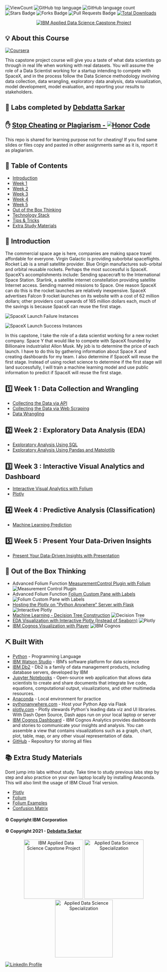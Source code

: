 ![ViewCount](https://views.whatilearened.today/views/github/debdattasarkar/SpaceX-Data-Science-Project.svg?cache=remove)
![GitHub top language](https://img.shields.io/github/languages/top/debdattasarkar/SpaceX-Data-Science-Project?style=flat)
![GitHub language count](https://img.shields.io/github/languages/count/debdattasarkar/SpaceX-Data-Science-Project?style=flat)
![Stars Badge](https://img.shields.io/github/stars/debdattasarkar/SpaceX-Data-Science-Project?style=flat)
![Forks Badge](https://img.shields.io/github/forks/debdattasarkar/SpaceX-Data-Science-Project?style=flat)
![Pull Requests Badge](https://img.shields.io/github/issues-pr/debdattasarkar/SpaceX-Data-Science-Project?style=flat)
[![Total Downloads](https://img.shields.io/github/downloads/debdattasarkar/SpaceX-Data-Science-Project/total.svg)](https://github.com/debdattasarkar/SpaceX-Data-Science-Project/releases/)

<p align="center">
  <a href="https://www.coursera.org/learn/applied-data-science-capstone?specialization=ibm-data-science" rel="noopener">
 <img src="https://github.com/debdattasarkar/SpaceX-Data-Science-Project/blob/master/images/project_logo.png" alt="IBM Applied Data Science Capstone Project"></a>
</p>

## 💡 About this Course <a name = "idea"></a>

<a href="https://www.coursera.org/learn/applied-data-science-capstone?specialization=ibm-data-science" rel="noopener"> ![Coursera](https://img.shields.io/badge/Coursera-%230056D2.svg?style=for-the-badge&logo=Coursera&logoColor=white) </a>

This capstone project course will give you a taste of what data scientists go through in real life when working with real datasets. You will assume the role of a Data Scientist working for a startup intending to compete with SpaceX, and in the process follow the Data Science methodology involving data collection, data wrangling, exploratory data analysis, data visualization, model development, model evaluation, and reporting your results to stakeholders.
 

## 🎉 Labs completed by <a name="acknowledgments" href="https://github.com/debdattasarkar">Debdatta Sarkar</a>

## ✋ <a href="https://www.coursera.support/s/article/209818863-Coursera-Honor-Code"> Stop Cheating or Plagiarism - ![Honor Code](https://img.shields.io/badge/Honor%20Code-Coursera-%230056D2.svg?style=for-the-badge&logo=Coursera&logoColor=white)</a>

This repo is shared for learning purpose not for cheating! If you find same slides or files copy and pasted in other assignments same as it is, report it as plagiarism.

## 📝 Table of Contents

- [Introduction](#introduction)
- [Week 1](#week1)
- [Week 2](#week2)
- [Week 3](#week3)
- [Week 4](#week4)
- [Week 5](#week5)
- [Out of the Box Thinking](#outofbox)
- [Technology Stack](#tech_stack)
- [Tips & Tricks](#tips_tricks)
- [Extra Study Materials](#extra_study)

## 🏁 Introduction <a name = "introduction"></a>

The commercial space age is here, companies are making space travel affordable for everyone. Virgin Galactic is providing suborbital spaceflights. Rocket Lab is a small satellite provider. Blue Origin manufactures sub-orbital and orbital reusable rockets. Perhaps the most successful is SpaceX. SpaceX’s accomplishments include: Sending spacecraft to the International Space Station. Starlink, a satellite internet constellation providing satellite Internet access. Sending manned missions to Space. One reason SpaceX can do this is the rocket launches are relatively inexpensive. SpaceX advertises Falcon 9 rocket launches on its website with a cost of 62 million dollars; other providers cost upwards of 165 million dollars each, much of the savings is because SpaceX can reuse the first stage.

![SpaceX Launch Failure Instances](https://github.com/debdattasarkar/SpaceX-Data-Science-Project/blob/master/images/fail.gif)

![SpaceX Launch Success Instances](https://github.com/debdattasarkar/SpaceX-Data-Science-Project/blob/master/images/success.gif)

In this capstone, I take the role of a data scientist working for a new rocket company. Space Y that would like to compete with SpaceX founded by Billionaire industrialist Allon Musk. My job is to determine the price of each launch. I have to do this by gathering information about Space X and creating dashboards for my team. I also determine if SpaceX will reuse the first stage. Instead of using rocket science to determine if the first stage will land successfully, I will train a machine learning model and use public information to predict if SpaceX will reuse the first stage.


## 1️⃣  Week 1 : Data Collection and Wrangling<a name = "week1"></a>

- [Collecting the Data via API](https://github.com/debdattasarkar/SpaceX-Data-Science-Project/blob/master/Week%201:%20(A)Collecting%20the%20Data-%20Collection%20API%20Lab.ipynb)
- [Collecting the Data via Web Scraping](https://github.com/debdattasarkar/SpaceX-Data-Science-Project/blob/master/Week%201:%20(C)%20Data%20Collection%20with%20Web%20Scraping%20lab.ipynb)
- [Data Wrangling](https://github.com/debdattasarkar/SpaceX-Data-Science-Project/blob/master/Week%201:%20(B)%20Data%20Wrangling%20-%20EDA%20lab.ipynb)

## 2️⃣  Week 2 : Exploratory Data Analysis (EDA)<a name = "week2"></a>

- [Exploratory Analysis Using SQL](https://github.com/debdattasarkar/SpaceX-Data-Science-Project/blob/master/Week%202:%20(A)%20Exploratory%20Data%20Analysis%20Using%20SQL.ipynb)
- [Exploratory Analysis Using Pandas and Matplotlib](https://github.com/debdattasarkar/SpaceX-Data-Science-Project/blob/master/Week%202:%20(B)%20EDA%20with%20Visualization%20lab.ipynb)

## 3️⃣  Week 3 : Interactive Visual Analytics and Dashboard<a name = "week3"></a>

- [Interactive Visual Analytics with Folium](https://github.com/debdattasarkar/SpaceX-Data-Science-Project/blob/master/Week%203:(A)Interactive%20Visual%20Analytics%20with%20Folium.ipynb)
- [Plotly](https://github.com/debdattasarkar/SpaceX-Data-Science-Project/blob/master/Week%203%20-%20Plotly/plotly.py)

## 4️⃣ Week 4 : Predictive Analysis (Classification)<a name = "week4"></a>

- [Machine Learning Prediction](https://github.com/debdattasarkar/SpaceX-Data-Science-Project/blob/master/Week%204:%20(A)%20Machine%20Learning%20Prediction%20Lab.ipynb)

## 5️⃣  Week 5 : Present Your Data-Driven Insights <a name = "week5"></a>

- [Present Your Data-Driven Insights with Presentation](https://github.com/debdattasarkar/SpaceX-Data-Science-Project/blob/master/Final%20Presentation/Data-Driven%20Insights.pdf)

## 💫 Out of the Box Thinking <a name = "outofbox"></a>

- Advanced Folium Function [MeasurementControl Plugin with Folium](https://github.com/debdattasarkar/SpaceX-Data-Science-Project/blob/master/Extra/Extra%20-%20Folium%20MeasureControl%20Plugin.ipynb)
![Measurement Control Plugin](https://github.com/debdattasarkar/SpaceX-Data-Science-Project/blob/master/images/measurementcontrol.png)
- Advanced Folium Function [Folium Custom Pane with Labels](https://github.com/debdattasarkar/SpaceX-Data-Science-Project/blob/master/Extra/Extra%20-%20Folium%20-%20Custom%20Pane%20with%20Labels.ipynb)
![Folium Custom Pane with Labels](https://github.com/debdattasarkar/SpaceX-Data-Science-Project/blob/master/images/custompanes.png)
- [Hosting the Plotly on "Python Anywhere" Server with Flask](https://debdattasarkar.pythonanywhere.com/)
![Interactive Plotly](https://github.com/debdattasarkar/SpaceX-Data-Science-Project/blob/master/images/interactive-plotly.gif)
- [Machine Learning - Decision Tree Construction](https://github.com/debdattasarkar/SpaceX-Data-Science-Project/blob/master/Extra/Extra%20-%20Basic%20Decision%20Tree%20Construction.ipynb)
![Decision Tree](https://github.com/debdattasarkar/SpaceX-Data-Science-Project/blob/master/images/decision-tree.png)
- [EDA Visualization with Interactive Plotly (Instead of Seaborn)](https://github.com/debdattasarkar/SpaceX-Data-Science-Project/blob/master/Extra/Extra%20-%20Visualization%20with%20Plotly.ipynb)
![Plotly](https://github.com/debdattasarkar/SpaceX-Data-Science-Project/blob/master/images/plotly.png)
- [IBM Cognos Visualization with Player](https://eu-de.dataplatform.cloud.ibm.com/dashboards/e25fbdbc-29a0-47f5-b388-1a70671ac11e/view/653fe63717ad30d71ed0f2e407cc7a037a667059b4bbd25681867b490d312597a86811c7c87e1a0bd2100265f7e4155a9b)
![IBM Cognos](https://github.com/debdattasarkar/SpaceX-Data-Science-Project/blob/master/images/IBM-Cognos.png)

## ⛏️ Built With <a name = "tech_stack"></a>

- [Python](https://www.python.org/) - Programming Language
- [IBM Watson Studio](https://www.ibm.com/in-en/cloud/watson-studio) - IBM’s software platform for data science
- [IBM Db2](https://www.ibm.com/in-en/analytics/db2) - Db2 is a family of data management products, including database servers, developed by IBM
- [Jupyter Notebooks](https://jupyter.org/) - Open-source web application that allows data scientists to create and share documents that integrate live code, equations, computational output, visualizations, and other multimedia resources.
- [Anaconda](https://www.anaconda.com/) - Local environment for practice
- [pythonanywhere.com](https://www.pythonanywhere.com/) - Host your Python App via Flask
- [plotly.com](https://plotly.com/) - Plotly stewards Python's leading data viz and UI libraries. With Dash Open Source, Dash apps run on your local laptop or server
- [IBM Cognos Dashboard](https://www.ibm.com/docs/en/cognos-analytics/11.1.0?topic=stories-get-started-dashboards) - IBM Cognos Analytics provides dashboards and stories to communicate your insights and analysis. You can assemble a view that contains visualizations such as a graph, chart, plot, table, map, or any other visual representation of data.
- [GitHub](https://github.com/) - Repository for storing all files


## 📚 Extra Study Materials <a name = "extra_study"></a>

Dont jump into labs without study. Take time to study previous labs step by step and also practice on your own laptop locally by installing Anaconda. This will also limit the usage of IBM Cloud Trial version. 

- [Plotly](https://dash.plotly.com/layout)
- [Folium](https://python-visualization.github.io/folium/plugins.html)
- [Folium Examples](https://nbviewer.jupyter.org/github/python-visualization/folium/tree/master/examples/)
- [Confusion Matrix](https://www.dataschool.io/simple-guide-to-confusion-matrix-terminology/)

#### © Copyright IBM Corporation

#### © Copyright 2021 - [Debdatta Sarkar](https://github.com/debdattasarkar)

<p align="center"><a href="https://www.credly.com/badges/52ccac89-9e3d-42a2-a0f8-ec392892f4e5/public_url"><img src="https://github.com/debdattasarkar/SpaceX-Data-Science-Project/blob/master/certificatebadge/applied-data-science-capstone.png" alt="IBM Applied Data Science Capstone Project" width="190px"/></a> <a href="https://www.credly.com/badges/4b783214-c5b2-4b5a-ad19-1189d1c20288/public_url"><img src="https://github.com/debdattasarkar/SpaceX-Data-Science-Project/blob/master/certificatebadge/applied-data-science-specialization.1.png" alt="Applied Data Science Specialization" width="190px" padding="20px" /></a> <a href="https://www.credly.com/badges/4b783214-c5b2-4b5a-ad19-1189d1c20288/public_url"><img src="https://github.com/debdattasarkar/SpaceX-Data-Science-Project/blob/master/certificatebadge/data-science-professional-certificate.png" alt="Applied Data Science Specialization" width="185px"/> </a></p>

<a href="https://www.linkedin.com/in/debdatta-sarkar/"> ![LinkedIn Profile](https://img.shields.io/badge/LinkedIn-0077B5?style=for-the-badge&logo=linkedin&logoColor=white) </a>